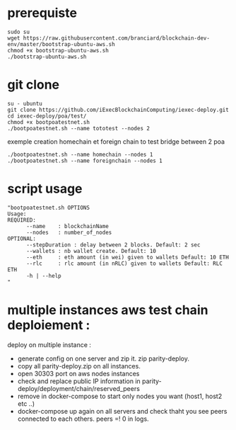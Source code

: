 # prerequiste

```
sudo su
wget https://raw.githubusercontent.com/branciard/blockchain-dev-env/master/bootstrap-ubuntu-aws.sh
chmod +x bootstrap-ubuntu-aws.sh
./bootstrap-ubuntu-aws.sh
```

# git clone
```
su - ubuntu
git clone https://github.com/iExecBlockchainComputing/iexec-deploy.git
cd iexec-deploy/poa/test/
chmod +x bootpoatestnet.sh 
./bootpoatestnet.sh --name tototest --nodes 2

```
exemple creation homechain et foreign chain to test bridge between 2 poa
```
./bootpoatestnet.sh --name homechain --nodes 1
./bootpoatestnet.sh --name foreignchain --nodes 1

```

# script usage
```
"bootpoatestnet.sh OPTIONS
Usage:
REQUIRED:
      --name    : blockchainName
      --nodes   : number_of_nodes
OPTIONAL:
      --stepDuration : delay between 2 blocks. Default: 2 sec
      --wallets : nb wallet create. Default: 10
      --eth     : eth amount (in wei) given to wallets Default: 10 ETH
      --rlc     : rlc amount (in nRLC) given to wallets Default: RLC ETH
      -h | --help
"
```
# multiple instances aws test chain deploiement :

deploy on multiple instance :
-  generate  config  on one server and zip it. zip parity-deploy.
- copy all parity-deploy.zip on all instances.
- open 30303 port on aws nodes instances
- check and replace public IP information in parity-deploy/deployment/chain/reserved_peers
- remove in docker-compose to start only nodes you want (host1, host2 etc ..)
- docker-compose up again on all servers and check thaht you see peers connected to each others. peers =! 0 in logs.

